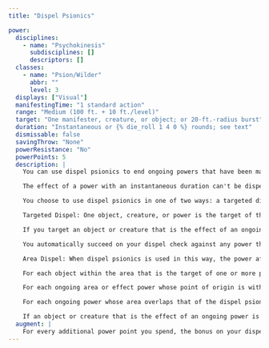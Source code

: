 ```yaml
---
title: "Dispel Psionics"

power:
  disciplines:
    - name: "Psychokinesis"
      subdisciplines: []
      descriptors: []
  classes:
    - name: "Psion/Wilder"
      abbr: ""
      level: 3
  displays: ["Visual"]
  manifestingTime: "1 standard action"
  range: "Medium (100 ft. + 10 ft./level)"
  target: "One manifester, creature, or object; or 20-ft.-radius burst"
  duration: "Instantaneous or {% die_roll 1 4 0 %} rounds; see text"
  dismissable: false
  savingThrow: "None"
  powerResistance: "No"
  powerPoints: 5
  description: |
    You can use dispel psionics to end ongoing powers that have been manifested on a creature or object, to temporarily suppress the psionic abilities of a psionic item, or to end ongoing powers (or at least their effects) within an area. A dispelled power ends as if its duration had expired. Some powers, as detailed in their descriptions, can't be defeated by dispel psionics, or can be ended only if you manifest dispel psionics at a high enough manifester level. Dispel psionics can end spell-like effects just as it does powers.

    The effect of a power with an instantaneous duration can't be dispelled, because the psionic effect is already over before the dispel psionics can take effect.

    You choose to use dispel psionics in one of two ways: a targeted dispel or an area dispel.

    Targeted Dispel: One object, creature, or power is the target of the dispel psionics power. You make a dispel check ({% die_roll 1 20 0 %} + your manifester level, maximum +10) against the power or against each ongoing power currently in effect on the object or creature. The DC for this dispel check is 11 + the power's manifester level. If you succeed on a particular check, that power is dispelled; if you fail, that power remains in effect.

    If you target an object or creature that is the effect of an ongoing power or is under the effect of an ongoing power, you make a dispel check to end the power or its effect. If the object that you target is a psionic item, you make a dispel check against the item's manifester level. If you succeed, all the item's psionic properties are suppressed for {% die_roll 1 4 0 %} rounds, after which the item recovers on its own. A suppressed item becomes nonpsionic for the duration of the effect. An interdimensional interface is temporarily closed. A psionic item's physical properties are unchanged: A suppressed psionic sword is still a sword (a masterwork sword, in fact). Artifacts and deities are unaffected by mortal power such as this.

    You automatically succeed on your dispel check against any power that you manifested yourself.

    Area Dispel: When dispel psionics is used in this way, the power affects everything within a 20-foot radius. For each creature within the area that is the subject of one or more powers, you make a dispel check against the power with the highest manifester level. If that check fails, you make dispel checks against progressively weaker powers until you dispel one power (which discharges the dispel psionics power so far as that target is concerned) or until you fail all your checks. The creature's psionic items are not affected.

    For each object within the area that is the target of one or more powers, you make dispel checks as with creatures. Psionic items are not affected by an area dispel.

    For each ongoing area or effect power whose point of origin is within the area of the dispel psionics power, you can make a dispel check to dispel the power.

    For each ongoing power whose area overlaps that of the dispel psionics power, you can make a dispel check to end the effect, but only within the overlapping area.

    If an object or creature that is the effect of an ongoing power is in the area, you can make a dispel check to end the power that created that object or construct in addition to attempting to dispel powers targeting the creature or object. You can choose to automatically succeed on dispel checks against any power that you have manifested.
  augment: |
    For every additional power point you spend, the bonus on your dispel check increases by 2 (to a maximum bonus of +20 for a 5-point expenditure).
---
```

